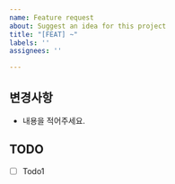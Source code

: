 ```yaml
---
name: Feature request
about: Suggest an idea for this project
title: "[FEAT] ~"
labels: ''
assignees: ''

---
```


## 변경사항
- 내용을 적어주세요.

## TODO
- [ ] Todo1
